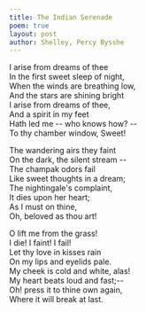 ```yaml
---
title: The Indian Serenade
poem: true
layout: post
author: Shelley, Percy Bysshe
---
```

I arise from dreams of thee  
In the first sweet sleep of night,  
When the winds are breathing low,  
And the stars are shining bright  
I arise from dreams of thee,  
And a spirit in my feet  
Hath led me -- who knows how? --  
To thy chamber window, Sweet!  

The wandering airs they faint  
On the dark, the silent stream --  
The champak odors fail  
Like sweet thoughts in a dream;  
The nightingale's complaint,  
It dies upon her heart;  
As I must on thine,  
Oh, beloved as thou art!  

O lift me from the grass!  
I die! I faint! I fail!  
Let thy love in kisses rain  
On my lips and eyelids pale.  
My cheek is cold and white, alas!  
My heart beats loud and fast;--  
Oh! press it to thine own again,  
Where it will break at last.<br />

